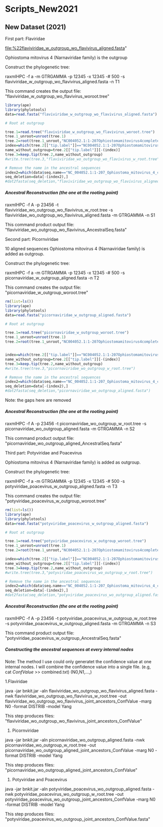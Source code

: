 Scripts\_New2021
================

New Dataset (2021)
------------------

First part: Flaviridae

<file:%22flaviviridae_w_outgroup_wo_flavivirus_aligned.fasta>"

Ophiostoma mitovirus 4 (Narnaviridae family) is the outgroup

Construct the phylogenetic tree:

raxmlHPC -f a -m GTRGAMMA -p 12345 -x 12345 -\# 500 -s flaviviridae\_w\_outgroup\_wo\_flavivirus\_aligned.fasta -n T1

This command creates the output file: "flaviviridae\_w\_outgroup\_wo\_flavivirus\_woroot.tree"

``` r
library(ape)
library(phylotools)
data=read.fasta("flaviviridae_w_outgroup_wo_flavivirus_aligned.fasta")

# Root at outgroup

tree.1=read.tree("flaviviridae_w_outgroup_wo_flavivirus_woroot.tree")
tree.1_unroot=unroot(tree.1)
tree.2=root(tree.1_unroot,"NC004052.1:1-207Ophiostomamitovirus4completegenome")
index=which(tree.2[["tip.label"]]=="NC004052.1:1-207Ophiostomamitovirus4completegenome") 
name_without_outgroup=tree.2[["tip.label"]][-(index)]
tree.3=keep.tip(tree.2,name_without_outgroup)
#write.tree(tree.3,"flaviviridae_wo_outgroup_wo_flavivirus_w_root.tree")

# Remove the name in the ancestral sequences
index2=which(data$seq.name=="NC_004052.1:1-207_Ophiostoma_mitovirus_4_complete_genome")
seq_deletion=data[-(index2),]
#dat2fasta(seq_deletion,"flaviviridae_wo_outgroup_wo_flavivirus_aligned.fasta")
```

##### Ancestral Reconstruction (the one at the rooting point)

raxmlHPC -f A -p 23456 -t flaviviridae\_wo\_outgroup\_wo\_flavivirus\_w\_root.tree -s flaviviridae\_wo\_outgroup\_wo\_flavivirus\_aligned.fasta -m GTRGAMMA -n S1

This command product output file: "flaviviridae\_wo\_outgroup\_wo\_flavivirus\_AncestralSeq.fasta"

Second part: Picornviridae

10 aligned sequences Ophiostoma mitovirus 4 (Narnaviridae family) is added as outgroup.

Construct the phylogenetic tree:

raxmlHPC -f a -m GTRGAMMA -p 12345 -x 12345 -\# 500 -s picornaviridae\_w\_outgroup\_aligned.fasta -n T2

This command creates the output file: "picornaviridae\_w\_outgroup\_woroot.tree"

``` r
rm(list=ls())
library(ape)
library(phylotools)
data=read.fasta("picornaviridae_w_outgroup_aligned.fasta")

# Root at outgroup

tree.1=read.tree("picornaviridae_w_outgroup_woroot.tree")
tree.1_unroot=unroot(tree.1)
tree.2=root(tree.1_unroot,"NC004052.1:1-207Ophiostomamitovirus4completegenome")


index=which(tree.2[["tip.label"]]=="NC004052.1:1-207Ophiostomamitovirus4completegenome") 
name_without_outgroup=tree.2[["tip.label"]][-(index)]
tree.3=keep.tip(tree.2,name_without_outgroup)
#write.tree(tree.3,"picornaviridae_wo_outgroup_w_root.tree")

# Remove the name in the ancestral sequences
index2=which(data$seq.name=="NC_004052.1:1-207_Ophiostoma_mitovirus_4_complete_genome")
seq_deletion=data[-(index2),]
#dat2fasta(seq_deletion,"picornaviridae_wo_outgroup_aligned.fasta")
```

Note: the gaps here are removed

##### Ancestral Reconstruction (the one at the rooting point)

raxmlHPC -f A -p 23456 -t picornaviridae\_wo\_outgroup\_w\_root.tree -s picornaviridae\_wo\_outgroup\_aligned.fasta -m GTRGAMMA -n S2

This command product output file: "picornaviridae\_wo\_outgroup\_aligned\_AncestralSeq.fasta"

Third part: Potyviridae and Poacevirus

Ophiostoma mitovirus 4 (Narnaviridae family) is added as outgroup.

Construct the phylogenetic tree:

raxmlHPC -f a -m GTRGAMMA -p 12345 -x 12345 -\# 500 -s potyviridae\_poacevirus\_w\_outgroup\_aligned.fasta -n T3

This command creates the output file: "potyviridae\_poacevirus\_w\_outgroup\_woroot.tree"

``` r
rm(list=ls())
library(ape)
library(phylotools)
data=read.fasta("potyviridae_poacevirus_w_outgroup_aligned.fasta")

# Root at outgroup

tree.1=read.tree("potyviridae_poacevirus_w_outgroup_woroot.tree")
tree.1_unroot=unroot(tree.1)
tree.2=root(tree.1_unroot,"NC004052.1:1-207Ophiostomamitovirus4completegenome")

index=which(tree.2[["tip.label"]]=="NC004052.1:1-207Ophiostomamitovirus4completegenome") 
name_without_outgroup=tree.2[["tip.label"]][-(index)]
tree.3=keep.tip(tree.2,name_without_outgroup)
#write.tree(tree.3,"potyviridae_poacevirus_wo_outgroup_w_root.tree")

# Remove the name in the ancestral sequences
index2=which(data$seq.name=="NC_004052.1:1-207_Ophiostoma_mitovirus_4_complete_genome")
seq_deletion=data[-(index2),]
#dat2fasta(seq_deletion,"potyviridae_poacevirus_wo_outgroup_aligned.fasta")
```

##### Ancestral Reconstruction (the one at the rooting point)

raxmlHPC -f A -p 23456 -t potyviridae\_poacevirus\_w\_outgroup\_w\_root.tree -s potyviridae\_poacevirus\_w\_outgroup\_aligned.fasta -m GTRGAMMA -n S3

This command product output file: "potyviridae\_poacevirus\_w\_outgroup\_AncestralSeq.fasta"

##### Constructing the ancestral sequences at every internal nodes

Note: The method I use could only generatet the confidence value at one internal nodes. I will combine the confidence value into a single file. (e.g, cat *ConfValue* &gt;&gt; combined.txt) (N0,N1,...,)

1.Flaviridae

java -jar bnkit.jar -aln flaviviridae\_wo\_outgroup\_wo\_flavivirus\_aligned.fasta -nwk flaviviridae\_wo\_outgroup\_wo\_flavivirus\_w\_root.tree -out flaviviridae\_wo\_outgroup\_wo\_flavivirus\_joint\_ancestors\_ConfValue -marg N0 -format DISTRIB -model Yang

This step produces files: "flaviviridae\_wo\_outgroup\_wo\_flavivirus\_joint\_ancestors\_ConfValue"

1.  Picornviridae

java -jar bnkit.jar -aln picornaviridae\_wo\_outgroup\_aligned.fasta -nwk picornaviridae\_wo\_outgroup\_w\_root.tree -out picornaviridae\_wo\_outgroup\_aligned\_joint\_ancestors\_ConfValue -marg N0 -format DISTRIB -model Yang

This step produces files: "picornaviridae\_wo\_outgroup\_aligned\_joint\_ancestors\_ConfValue"

1.  Potyviridae and Poacevirus

java -jar bnkit.jar -aln potyviridae\_poacevirus\_wo\_outgroup\_aligned.fasta -nwk potyviridae\_poacevirus\_wo\_outgroup\_w\_root.tree -out potyviridae\_poacevirus\_wo\_outgroup\_joint\_ancestors\_ConfValue -marg N0 -format DISTRIB -model Yang

This step produces files: "potyviridae\_poacevirus\_wo\_outgroup\_joint\_ancestors\_ConfValue.fasta"
